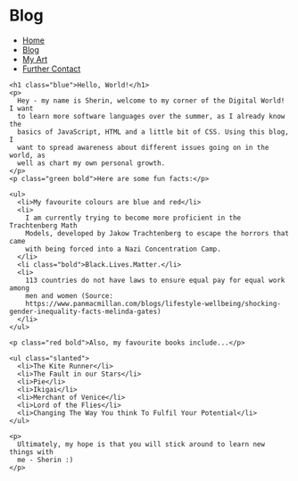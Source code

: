 # Blog
<style>
  .green {
    color: green;
  }
  .blue {
    color: blue;
  }
  .red {
    color: red;
  }
  .slanted {
    font-style: italic;
  }

  .bold {
    font-weight: bold;
  }
</style>

<!DOCTYPE html>
<html>
  <head>
    <title>blog by sherin</title>
  </head>

  <body>
    <nav>
      <ul>
        <li><a href="index.html">Home</a></li>
        <li><a href="blog.html">Blog</a></li>
        <li><a href="art projects.html">My Art</a></li>
        <li><a href="contact.html">Further Contact</a></li>
      </ul>
    </nav>

    <h1 class="blue">Hello, World!</h1>
    <p>
      Hey - my name is Sherin, welcome to my corner of the Digital World! I want
      to learn more software languages over the summer, as I already know the
      basics of JavaScript, HTML and a little bit of CSS. Using this blog, I
      want to spread awareness about different issues going on in the world, as
      well as chart my own personal growth.
    </p>
    <p class="green bold">Here are some fun facts:</p>

    <ul>
      <li>My favourite colours are blue and red</li>
      <li>
        I am currently trying to become more proficient in the Trachtenberg Math
        Models, developed by Jakow Trachtenberg to escape the horrors that came
        with being forced into a Nazi Concentration Camp.
      </li>
      <li class="bold">Black.Lives.Matter.</li>
      <li>
        113 countries do not have laws to ensure equal pay for equal work among
        men and women (Source:
        https://www.panmacmillan.com/blogs/lifestyle-wellbeing/shocking-gender-inequality-facts-melinda-gates)
      </li>
    </ul>

    <p class="red bold">Also, my favourite books include...</p>

    <ul class="slanted">
      <li>The Kite Runner</li>
      <li>The Fault in our Stars</li>
      <li>Pie</li>
      <li>Ikigai</li>
      <li>Merchant of Venice</li>
      <li>Lord of the Flies</li>
      <li>Changing The Way You think To Fulfil Your Potential</li>
    </ul>

    <p>
      Ultimately, my hope is that you will stick around to learn new things with
      me - Sherin :)
    </p>
  </body>
</html>
